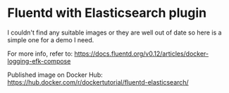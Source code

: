 Fluentd with Elasticsearch plugin
=================================

I couldn't find any suitable images or they are well out of date so here is a simple one for a demo I need.

For more info, refer to: https://docs.fluentd.org/v0.12/articles/docker-logging-efk-compose

Published image on Docker Hub: https://hub.docker.com/r/dockertutorial/fluentd-elasticsearch/

